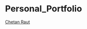 # Personal_Portfolio

<a href="https://github.com/Chetan-Raut/Chetan_Portfolio/" align="center">Chetan Raut</a>
